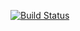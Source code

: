 [![Build Status](https://travis-ci.org/chamaconekt/reviews.svg?branch=master)](https://travis-ci.org/chamaconekt/reviews)